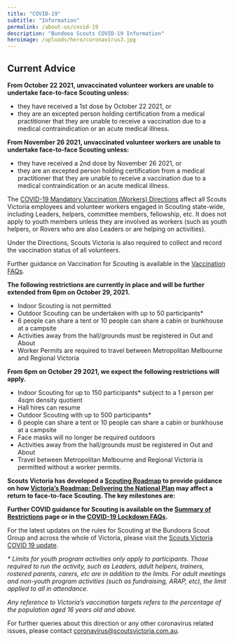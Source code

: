 ```yaml
---
title: "COVID-19"
subtitle: "Information"
permalink: /about-us/covid-19
description: "Bundooa Scouts COVID-19 Information"
heroimage: /uploads/hero/coronavirus3.jpg
---
```


## Current Advice

**From October 22 2021, unvaccinated volunteer workers are unable to undertake face-to-face Scouting unless:**

* they have received a 1st dose by October 22 2021, or
* they are an excepted person holding certification from a medical practitioner that they are unable to receive a vaccination due to a medical contraindication or an acute medical illness.

**From November 26 2021, unvaccinated volunteer workers are unable to undertake face-to-face Scouting unless:**

* they have received a 2nd dose by November 26 2021, or
* they are an excepted person holding certification from a medical practitioner that they are unable to receive a vaccination due to a medical contraindication or an acute medical illness.

The [COVID-19 Mandatory Vaccination (Workers) Directions](https://www.dhhs.vic.gov.au/sites/default/files/documents/202110/covid-19-mandatory-vaccination-%28workers%29-directions.pdf) affect all Scouts Victoria employees and volunteer workers engaged in Scouting state-wide, including Leaders, helpers, committee members, fellowship, etc. It does not apply to youth members unless they are involved as workers (such as youth helpers, or Rovers who are also Leaders or are helping on activities).

Under the Directions, Scouts Victoria is also required to collect and record the vaccination status of all volunteers.

Further guidance on Vaccination for Scouting is available in the [Vaccination FAQs](https://scoutsvictoria.com.au/covid-19-lockdown-faq/vaccination/).

**The following restrictions are currently in place and will be further extended from 6pm on October 29, 2021.**

* Indoor Scouting is not permitted
* Outdoor Scouting can be undertaken with up to 50 participants*
* 6 people can share a tent or 10 people can share a cabin or bunkhouse at a campsite
* Activities away from the hall/grounds must be registered in Out and About
* Worker Permits are required to travel between Metropolitan Melbourne and Regional Victoria

**From 6pm on October 29 2021, we expect the following restrictions will apply.**

* Indoor Scouting for up to 150 participants* subject to a 1 person per 4sqm density quotient
* Hall hires can resume
* Outdoor Scouting with up to 500 participants*
* 6 people can share a tent or 10 people can share a cabin or bunkhouse at a campsite
* Face masks will no longer be required outdoors
* Activities away from the hall/grounds must be registered in Out and About
* Travel between Metropolitan Melbourne and Regional Victoria is permitted without a worker permits.

**Scouts Victoria has developed a [Scouting Roadmap](https://scoutsvictoria.com.au/media/6342/scouts-victoria-roadmap-for-covid-oct12.pdf) to provide guidance on how [Victoria’s Roadmap: Delivering the National Plan](https://www.coronavirus.vic.gov.au/victorias-roadmap) may affect a return to face-to-face Scouting. The key milestones are:**

**Further COVID guidance for Scouting is available on the [Summary of Restrictions](https://scoutsvictoria.com.au/covid-19-lockdown-faq/summary-of-changes/) page or in the [COVID-19 Lockdown FAQs](https://scoutsvictoria.com.au/covid-19-lockdown-faq/).**

For the latest updates on the rules for Scouting at the Bundoora Scout Group and across the whole of Victoria, please visit the [Scouts Victoria COVID 19 update](https://scoutsvictoria.com.au/about-us/news/covid-19-update/).

*\* Limits for youth program activities only apply to participants. Those required to run the activity, such as Leaders, adult helpers, trainers, rostered parents, carers, etc are in addition to the limits. For adult meetings and non-youth program activities (such as fundraising, ARAP, etc), the limit applied to all in attendance.*

*Any reference to Victoria’s vaccination targets refers to the percentage of the population aged 16 years old and above.*

For further queries about this direction or any other coronavirus related issues, please contact [coronavirus@scoutsvictoria.com.au](mailto:coronavirus@scoutsvictoria.com.au).